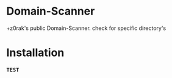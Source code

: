 # Domain-Scanner
+z0rak's public Domain-Scanner. check for specific directory's
<h1> Installation </h1>
<code><h3>TEST <code>
